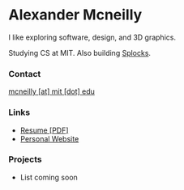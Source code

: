 # Alexander Mcneilly


I like exploring software, design, and 3D graphics.

Studying CS at MIT. Also building [Splocks](http://splocks.org/).

### Contact

[mcneilly [at] mit [dot] edu](mailto:mcneilly@mit.edu)

### Links

- [Resume [PDF]](https://alex-mcneilly.github.io/alexander_mcneilly_resume.pdf)
- [Personal Website](https://alex-mcneilly.github.io/)

### Projects

- List coming soon
